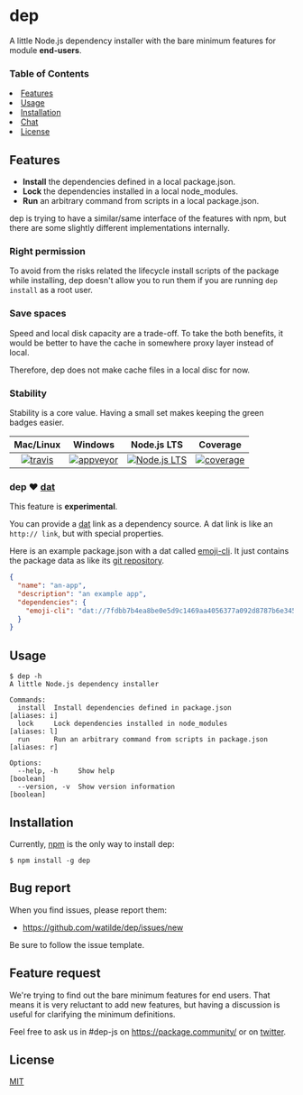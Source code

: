 # dep

A little Node.js dependency installer with the bare minimum features for module **end-users**.

### Table of Contents

<li><a href="#features">Features</a></li>
<li><a href="#usage">Usage</a></li>
<li><a href="#installation">Installation</a></li>
<li><a href="#chat">Chat</a></li>
<li><a href="#license">License</a></li>

## Features
+ **Install** the dependencies defined in a local package.json.
+ **Lock** the dependencies installed in a local node_modules.
+ **Run** an arbitrary command from scripts in a local package.json.

dep is trying to have a similar/same interface of the features with npm, but there are some slightly different implementations internally.

### Right permission
To avoid from the risks related the lifecycle install scripts of the package while installing, dep doesn't allow you to run them if you are running `dep install` as a root user.

### Save spaces
Speed and local disk capacity are a trade-off. To take the both benefits, it would be better to have the cache in somewhere proxy layer instead of local.

Therefore, dep does not make cache files in a local disc for now.

### Stability
Stability is a core value. Having a small set makes keeping the green badges easier.

| Mac/Linux | Windows | Node.js LTS | Coverage |
| :-: | :-: | :-: | :-: |
| [![travis][t-img]][t-url] | [![appveyor][a-img]][a-url] | [![Node.js LTS][n-img]][n-url] | [![coverage][c-img]][c-url] |

### dep ♥ [dat]
This feature is **experimental**.

You can provide a [dat] link as a dependency source.
A dat link is like an `http:// link`, but with special properties.

Here is an example package.json with a dat called [emoji-cli]. It just contains the package data as like its [git repository].
```json
{
  "name": "an-app",
  "description": "an example app",
  "dependencies": {
    "emoji-cli": "dat://7fdbb7b4ea8be0e5d9c1469aa4056377a092d8787b6e3452faf0ce8390098d02"
  }
}
```

## Usage
```console
$ dep -h
A little Node.js dependency installer

Commands:
  install  Install dependencies defined in package.json             [aliases: i]
  lock     Lock dependencies installed in node_modules              [aliases: l]
  run      Run an arbitrary command from scripts in package.json    [aliases: r]

Options:
  --help, -h     Show help                                             [boolean]
  --version, -v  Show version information                              [boolean]
```

## Installation
Currently, [npm] is the only way to install dep:
```console
$ npm install -g dep
```

## Bug report
When you find issues, please report them:
+ https://github.com/watilde/dep/issues/new

Be sure to follow the issue template.


## Feature request
We're trying to find out the bare minimum features for end users. That means it is very reluctant to add new features, but having a discussion is useful for clarifying the minimum definitions.

Feel free to ask us in #dep-js on https://package.community/ or on [twitter].


## License
[MIT](./LICENSE)

[t-img]: https://img.shields.io/travis/watilde/dep/master.svg
[t-url]: https://travis-ci.org/watilde/dep
[a-img]: https://img.shields.io/appveyor/ci/watilde/dep/master.svg
[a-url]: https://ci.appveyor.com/project/watilde/dep/branch/master
[n-img]: https://img.shields.io/node/v/lts.svg
[n-url]: https://github.com/nodejs/LTS#lts-schedule1
[c-img]: https://img.shields.io/coveralls/watilde/dep/master.svg
[c-url]: https://coveralls.io/github/watilde/dep
[npm]: https://github.com/npm/npm
[dat]: https://datproject.org/
[emoji-cli]: https://datproject.org/watilde/emoji-cli
[git repository]: https://github.com/watilde/emoji-cli
[twitter]: https://twitter.com/watilde
